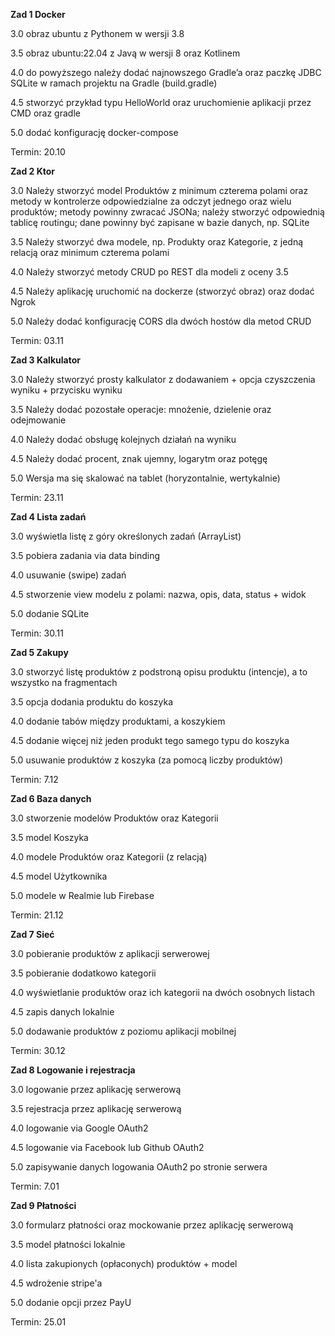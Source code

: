 **Zad 1 Docker**

3.0 obraz ubuntu z Pythonem w wersji 3.8

3.5 obraz ubuntu:22.04 z Javą w wersji 8 oraz Kotlinem

4.0 do powyższego należy dodać najnowszego Gradle’a oraz paczkę JDBC SQLite w ramach projektu na Gradle (build.gradle)

4.5 stworzyć przykład typu HelloWorld oraz uruchomienie aplikacji przez CMD oraz gradle

5.0 dodać konfigurację docker-compose


Termin: 20.10


**Zad 2 Ktor**

3.0 Należy stworzyć model Produktów z minimum czterema polami oraz metody w kontrolerze odpowiedzialne za odczyt jednego oraz wielu produktów; metody powinny zwracać JSONa; należy stworzyć odpowiednią tablicę routingu; dane powinny być zapisane w bazie danych, np. SQLite

3.5 Należy stworzyć dwa modele, np. Produkty oraz Kategorie, z jedną relacją oraz minimum czterema polami

4.0 Należy stworzyć metody CRUD po REST dla modeli z oceny 3.5

4.5 Należy aplikację uruchomić na dockerze (stworzyć obraz) oraz dodać Ngrok

5.0 Należy dodać konfigurację CORS dla dwóch hostów dla metod CRUD


Termin: 03.11

**Zad 3 Kalkulator**

3.0 Należy stworzyć prosty kalkulator z dodawaniem + opcja czyszczenia wyniku + przycisku wyniku

3.5 Należy dodać pozostałe operacje: mnożenie, dzielenie oraz odejmowanie

4.0 Należy dodać obsługę kolejnych działań na wyniku

4.5 Należy dodać procent, znak ujemny, logarytm oraz potęgę

5.0 Wersja ma się skalować na tablet (horyzontalnie, wertykalnie)


Termin: 23.11


**Zad 4 Lista zadań**

3.0 wyświetla listę z góry określonych zadań (ArrayList)

3.5 pobiera zadania via data binding

4.0 usuwanie (swipe) zadań

4.5 stworzenie view modelu z polami: nazwa, opis, data, status + widok

5.0 dodanie SQLite


Termin: 30.11


**Zad 5 Zakupy**

3.0 stworzyć listę produktów z podstroną opisu produktu (intencje), a to wszystko na fragmentach

3.5 opcja dodania produktu do koszyka

4.0 dodanie tabów między produktami, a koszykiem

4.5 dodanie więcej niż jeden produkt tego samego typu do koszyka

5.0 usuwanie produktów z koszyka (za pomocą liczby produktów)


Termin: 7.12


**Zad 6 Baza danych**

3.0 stworzenie modelów Produktów oraz Kategorii

3.5 model Koszyka

4.0 modele Produktów oraz Kategorii (z relacją)

4.5 model Użytkownika

5.0 modele w Realmie lub Firebase

Termin: 21.12


**Zad 7 Sieć**

3.0 pobieranie produktów z aplikacji serwerowej

3.5 pobieranie dodatkowo kategorii

4.0 wyświetlanie produktów oraz ich kategorii na dwóch osobnych listach

4.5 zapis danych lokalnie

5.0 dodawanie produktów z poziomu aplikacji mobilnej

Termin: 30.12


**Zad 8 Logowanie i rejestracja**

3.0 logowanie przez aplikację serwerową

3.5 rejestracja przez aplikację serwerową

4.0 logowanie via Google OAuth2

4.5 logowanie via Facebook lub Github OAuth2

5.0 zapisywanie danych logowania OAuth2 po stronie serwera

Termin: 7.01

**Zad 9 Płatności**

3.0 formularz płatności oraz mockowanie przez aplikację serwerową

3.5 model płatności lokalnie

4.0 lista zakupionych (opłaconych) produktów + model

4.5 wdrożenie stripe'a

5.0 dodanie opcji przez PayU

Termin: 25.01
